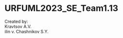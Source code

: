 # URFUML2023_SE_Team1.13

Created by:  
Kravtsov A.V.  
ilin v.
                                Chashnikov S.Y.

